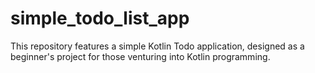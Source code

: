 # simple_todo_list_app
This repository features a simple Kotlin Todo application, designed as a beginner's project for those venturing into Kotlin programming.
